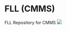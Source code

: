 # FLL (CMMS)
FLL Repository for CMMS
![](https://github.com/SaharshSS/FLL-CMMS-/blob/main/RoboRoosters/Robot%20Animation.gif)
